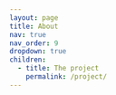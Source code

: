 ```yaml
---
layout: page
title: About
nav: true
nav_order: 9
dropdown: true
children:
  - title: The project
    permalink: /project/
---
```

